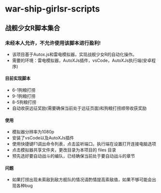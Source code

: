 # war-ship-girlsr-scripts
## 战舰少女R脚本集合
### 未经本人允许，不允许使用该脚本进行盈利!
* 该项目基于Autox.js和雷电模拟器，实现战舰少女R的自动化操作。
* 需要的环境：雷电模拟器，AutoXJs插件，vsCode，AutoXJs执行端(安卓程序)
#### 目前实现脚本
* 6-1狗粮打捞
* 9-1狗粮打捞
* 8-5狗粮打捞
* 自动收获远征奖励(需要确保当前处于远征页面)和狗粮打捞顺带收获奖励
#### 使用
* 模拟器分辨率为1080p
* 安装了vsCode以及AutoXJs插件
* 使用快捷键F1调出命令列表，点击监听端口。执行端在设置打开连接电脑选项
* 点击模拟器共享文件夹，更改目录为本项目的 files 目录
* 预先选好要自动战斗的编队，已经确保当前处于要自动战斗的章节

#### 问题
* 如果打捞出现未索敌到敌方舰队的情况请酌情提高索敌值，如果不够可能会出现各种bug
